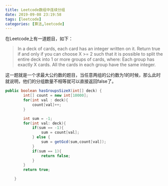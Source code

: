 ```yaml
---
title: Leetcode数组中连续分组
date: 2019-09-08 23:19:58
tags: [leetcode]
categories: [算法,leetcode]
---
```

在Leetcode上有一道题目，如下：
> In a deck of cards, each card has an integer written on it.
  Return true if and only if you can choose X >= 2 such that it is possible to split the entire deck into 1 or more groups of cards, where:
  Each group has exactly X cards.
  All the cards in each group have the same integer.


这一题就是一个求最大公约数的题目，当任意两组的公约数为1的时候，那么此时就说明，他们的分组数量不相等就可以直接返回false了。
```java
public boolean hasGroupsSizeX(int[] deck) {
        int[] count = new int[10000];
        for(int val : deck){
            count[val]++;
        }

        int sum = -1;
        for(int val: deck){
            if(sum == -1){
                sum = count[val];
            } else {
                sum = getGcd(sum,count[val]);
            }
            if(sum == 1){
                return false;
            }
        }
        return true;

    }
```
